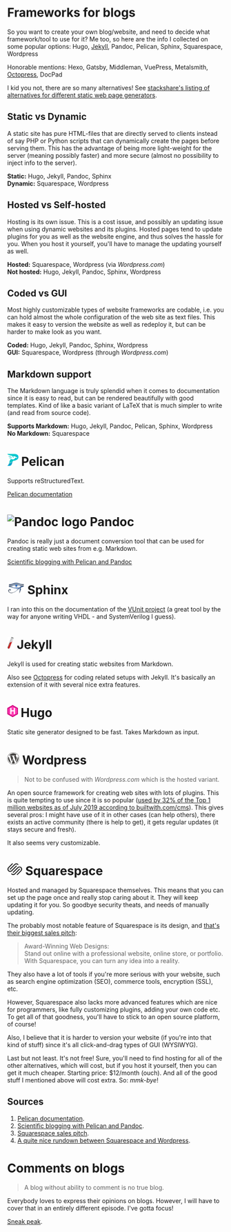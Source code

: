 # Frameworks for blogs

So you want to create your own blog/website, and need to decide what framework/tool to use for it? Me too, so here are the info I collected on some popular options: Hugo, [Jekyll](https://jekyllrb.com/), Pandoc, Pelican, Sphinx, Squarespace, Wordpress

Honorable mentions: Hexo, Gatsby, Middleman, VuePress, Metalsmith, [Octopress](http://octopress.org/), DocPad

I kid you not, there are so many alternatives! See [stackshare's listing of alternatives for different static web page generators](https://stackshare.io/hugo_2/alternatives).

## Static vs Dynamic
A static site has pure HTML-files that are directly served to clients instead of say PHP or Python scripts that can dynamically create the pages before serving them. This has the advantage of being more light-weight for the server (meaning possibly faster) and more secure (almost no possibility to inject info to the server).

**Static:** Hugo, Jekyll, Pandoc, Sphinx <br>
**Dynamic:** Squarespace, Wordpress

## Hosted vs Self-hosted
Hosting is its own issue. This is a cost issue, and possibly an updating issue when using dynamic websites and its plugins. Hosted pages tend to update plugins for you as well as the website engine, and thus solves the hassle for you. When you host it yourself, you'll have to manage the updating yourself as well.

**Hosted:** Squarespace, Wordpress (via *Wordpress.com*) <br>
**Not hosted:** Hugo, Jekyll, Pandoc, Sphinx, Wordpress

## Coded vs GUI
Most highly customizable types of website frameworks are codable, i.e. you can hold almost the whole configuration of the web site as text files. This makes it easy to version the website as well as redeploy it, but can be harder to make look as you want.

**Coded:** Hugo, Jekyll, Pandoc, Sphinx, Wordpress <br>
**GUI:** Squarespace, Wordpress (through *Wordpress.com*)

## Markdown support
The Markdown language is truly splendid when it comes to documentation since it is easy to read, but can be rendered beautifully with good templates. Kind of like a basic variant of LaTeX that is much simpler to write (and read from source code).

**Supports Markdown:** Hugo, Jekyll, Pandoc, Pelican, Sphinx, Wordpress <br>
**No Markdown:** Squarespace

# <img style="height: 1em;" alt="Pelican logo" title="Pelican logo" src="pelican_logo.png"/> Pelican
Supports reStructuredText.

[Pelican documentation]
# <img style="height: 1em;" alt="Pandoc logo" title="Pandoc logo" src="pandoc_logo.png"/> Pandoc
Pandoc is really just a document conversion tool that can be used for creating static web sites from e.g. Markdown.

[Scientific blogging with Pelican and Pandoc]

# <img style="height: 1em;" alt="Sphinx logo" title="Sphinx logo" src="sphinx_logo.png"/> Sphinx
I ran into this on the documentation of the [VUnit project](https://github.com/vunit/Vunit) (a great tool by the way for anyone writing VHDL - and SystemVerilog I guess).

# <img style="height: 1em;" alt="Jekyll logo" title="Jekyll logo" src="jekyll_logo.png"/> Jekyll
Jekyll is used for creating static websites from Markdown.

Also see [Octopress](http://octopress.org/docs/) for coding related setups with Jekyll. It's basically an extension of it with several nice extra features.

# <img style="height: 1em;" alt="Hugo logo" title="Hugo logo" src="hugo_logo.png"/> Hugo
Static site generator designed to be fast. Takes Markdown as input.

# <img style="height: 1em;" alt="Wordpress logo" title="Wordpress logo" src="wordpress_logo.png"/> Wordpress
> Not to be confused with *Wordpress.com* which is the hosted variant.

An open source framework for creating web sites with lots of plugins. This is quite tempting to use since it is so popular ([used by 32% of the Top 1 million websites as of July 2019 according to builtwith.com/cms](https://trends.builtwith.com/cms)). This gives several pros: I might have use of it in other cases (can help others), there exists an active community (there is help to get), it gets regular updates (it stays secure and fresh).

It also seems very customizable.

# <img style="height: 1em;" alt="Squarespace logo" title="Squarespace logo" src="squarespace_logo.png"/> Squarespace
Hosted and managed by Squarespace themselves. This means that you can set up the page once and really stop caring about it. They will keep updating it for you. So goodbye security theats, and needs of manually updating.

The probably most notable feature of Squarespace is its design, and [that's their biggest sales pitch][Squarespace: Website design]:

> Award-Winning Web Designs: <br>
> Stand out online with a professional website, online store, or portfolio. With Squarespace, you can turn any idea into a reality.

They also have a lot of tools if you're more serious with your website, such as search engine optimization (SEO), commerce tools, encryption (SSL), etc.

However, Squarespace also lacks more advanced features which are nice for programmers, like fully customizing plugins, adding your own code etc. To get all of that goodness, you'll have to stick to an open source platform, of course!

Also, I believe that it is harder to version your website (if you're into that kind of stuff) since it's all click-and-drag types of GUI (WYSIWYG).

Last but not least. It's not free! Sure, you'll need to find hosting for all of the other alternatives, which will cost, but if you host it yourself, then you can get it much cheaper. Starting price: $12/month (ouch). And all of the good stuff I mentioned above will cost extra. So: *mmk-bye*!

## Sources
1. [Pelican documentation].
1. [Scientific blogging with Pelican and Pandoc][Scientific blogging with Pelican and Pandoc].
1. [Squarespace sales pitch][Squarespace: Website design].
1. [A quite nice rundown between Squarespace and Wordpress][Wordpress vs Squarespace].

[Pelican documentation]: https://docs.getpelican.com/en/stable/
[Scientific blogging with Pelican and Pandoc]: http://proven-inconclusive.com/blog/scientific_blogging_with_pelican_and_pandoc.html
[Squarespace: Website design]: https://www.squarespace.com/website-design
[Wordpress vs Squarespace]: https://www.websitebuilderexpert.com/website-builders/comparisons/squarespace-vs-wordpress/

# Comments on blogs
> A blog without ability to comment is no true blog.

Everybody loves to express their opinions on blogs. However, I will have to cover that in an entirely different episode. I've gotta focus!

[Sneak peak](https://alternativeto.net/software/disqus/).